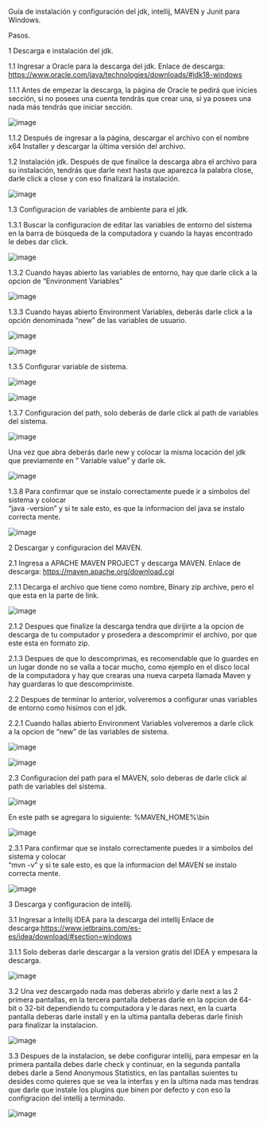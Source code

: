 Guía de instalación y configuración del jdk, intellij, MAVEN y Junit para Windows.

Pasos.

1	Descarga e instalación del jdk.

1.1	Ingresar a Oracle para la descarga del jdk.
Enlace de descarga: https://www.oracle.com/java/technologies/downloads/#jdk18-windows

1.1.1	Antes de empezar la descarga, la página de Oracle te pedirá que inicies sección, si no posees una cuenta tendrás que crear una, si ya posees una nada más tendrás que iniciar sección.

![image](https://user-images.githubusercontent.com/79162870/180918179-dee1c67a-3075-4449-81ce-20789da9f62b.png)
 
1.1.2	Después de ingresar a la página, descargar el archivo con el nombre 
x64 Installer y descargar la última versión del archivo. 

1.2	Instalación jdk.
Después de que finalice la descarga abra el archivo para su instalación, tendrás que darle next hasta que aparezca la palabra close, darle click a close y con eso finalizará la instalación. 

![image](https://user-images.githubusercontent.com/79162870/180918585-401d4354-d30e-4429-8298-aae67cc519f9.png)
     

1.3	Configuracion de variables de ambiente para el jdk.

1.3.1	Buscar la configuracion de editar las variables de entorno del sistema en la barra de búsqueda de la computadora y cuando la hayas encontrado le debes dar click.

 ![image](https://user-images.githubusercontent.com/79162870/180918649-959b6f28-decc-4872-b2a0-d9331f878237.png)

1.3.2	Cuando hayas abierto las variables de entorno, hay que darle click a la opcion de “Environment Variables”

 ![image](https://user-images.githubusercontent.com/79162870/180918795-c3d46ba4-fac8-4dc6-a435-4ede13f05835.png)

1.3.3	Cuando hayas abierto Environment Variables, deberás darle click a la opción denominada “new” de las variables de usuario.

![image](https://user-images.githubusercontent.com/79162870/180918921-0c647257-2ce9-40f7-9924-2782a2d49dc8.png)
 
![image](https://user-images.githubusercontent.com/79162870/180919059-c5ff914d-33b7-478b-bfca-556360d5f2c6.png)


1.3.5	Configurar variable de sistema.

![image](https://user-images.githubusercontent.com/79162870/180919104-0c09fd57-0b95-4be8-a57f-b23adb32f9f0.png)

![image](https://user-images.githubusercontent.com/79162870/180919177-47eaf7a0-67db-4bbe-bb85-ec2cbf597b84.png)


1.3.7	Configuracion del path, solo deberás de darle click al path de variables del sistema.

![image](https://user-images.githubusercontent.com/79162870/180919312-6ebdfbc1-8921-43de-8593-6441ed62734b.png)

 
Una vez que abra deberás darle new y colocar la misma locación del jdk que previamente en ” Variable value” y darle ok. 

![image](https://user-images.githubusercontent.com/79162870/180919353-eb024353-3167-48a2-ac08-747dd7d7bfc7.png)

1.3.8	Para confirmar que se instalo correctamente puede ir a simbolos del sistema y colocar  
“java -version” y si te sale esto, es que la informacion del java se instalo correcta mente.

![image](https://user-images.githubusercontent.com/79162870/180919449-49713dcb-3dd8-4f9b-87f5-198c1199d55d.png)


2	Descargar y configuracion del MAVEN.

2.1  Ingresa a APACHE MAVEN PROJECT  y descarga MAVEN.
Enlace de descarga: https://maven.apache.org/download.cgi

2.1.1 Decarga el archivo que tiene como nombre, Binary zip archive, pero el que esta en la parte de link.

![image](https://user-images.githubusercontent.com/79162870/180919676-d12b53f7-c862-4b7b-a3f6-6284eaf49538.png)

2.1.2 Despues que finalize la descarga tendra que dirijirte a la opcion de descarga de tu computador y prosedera a descomprimir el archivo, por que este esta en formato zip. 

2.1.3 Despues de que lo descomprimas, es recomendable que lo guardes en un lugar donde no se valla a tocar mucho, como ejemplo en el disco local de la computadora y hay que crearas una nueva carpeta llamada Maven y hay guardaras lo que descomprimiste.

2.2  Despues de terminar lo anterior, volveremos a configurar unas variables de entorno como hisimos con el jdk.

2.2.1 Cuando hallas abierto Environment Variables volveremos a darle click  a la opcion de “new” de las variables de sistema. 

![image](https://user-images.githubusercontent.com/79162870/180919743-a4cf3a81-c1f6-41b6-8d5e-36c71e80488d.png)

![image](https://user-images.githubusercontent.com/79162870/180919801-a6c5d1cc-0d54-4641-8d98-038b3d41299a.png)

2.3	Configuracion del path para el MAVEN, solo deberas de darle click al path de variables del sistema.

 ![image](https://user-images.githubusercontent.com/79162870/180919866-c3de4a15-9512-45cb-9b17-e446f9cd4459.png)

En este path se agregara lo siguiente: %MAVEN_HOME%\bin

![image](https://user-images.githubusercontent.com/79162870/180919916-d843849c-2452-47e2-bc63-d5e33fc7798b.png)


2.3.1	Para confirmar que se instalo correctamente puedes ir a simbolos del sistema y colocar  
“mvn -v” y si te sale esto, es que la informacion del MAVEN se instalo correcta mente.

![image](https://user-images.githubusercontent.com/79162870/180919964-ad6a2996-6936-471c-b92e-13138b39c3da.png)


3	Descarga y configuracion de intellij.

3.1 Ingresar a Intellij IDEA para la descarga del intellij
Enlace de descarga:https://www.jetbrains.com/es-es/idea/download/#section=windows

3.1.1 Solo deberas darle descargar a la version gratis del IDEA y empesara la descarga.

![image](https://user-images.githubusercontent.com/79162870/180920038-763f441f-f6ff-4151-a9a2-a4c01895cb07.png)

3.2 Una vez descargado nada mas deberas abrirlo y darle next a las 2 primera pantallas, en la tercera pantalla deberas darle en la opcion de 64-bit o 32-bit dependiendo tu computadora y le daras next, en la cuarta pantalla deberas darle install y en la ultima pantalla deberas darle finish para finalizar la instalacion.

![image](https://user-images.githubusercontent.com/79162870/180920089-fb60ca2a-5eea-4478-80df-16e00c1500df.png)


3.3	Despues de la instalacion, se debe configurar intellij, para empesar en la primera pantalla debes darle check y continuar, en la segunda pantalla debes darle  a Send Anonymous Statistics, en las pantallas suientes tu desides como quieres que se vea la interfas y en la ultima nada mas tendras que darle que instale los plugins que binen por defecto y con eso la configracion del intellij a terminado.  

![image](https://user-images.githubusercontent.com/79162870/180920145-c6ba14cf-267b-4c48-966c-aea909294f64.png)

